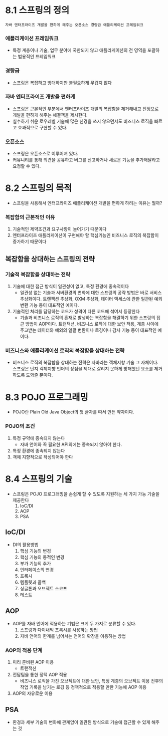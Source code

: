 # 8.1 스프링의 정의

`자바 엔터프라이즈 개발을 편하게 해주는 오픈소스 경량급 애플리케이션 프레임워크`

### 애플리케이션 프레임워크

- 특정 계층이나 기술, 업무 분야에 국한되지 않고 애플리케이션의 전 영역을 포괄하는 범용적인 프레임워크

### 경량급

- 스프링은 복잡하고 방대하지만 불필요하게 무겁지 않다

### 자바 엔터프라이즈 개발을 편하게

- 스프링은 근본적인 부분에서 엔터프라이즈 개발의 복잡함을 제거해내고 진정으로 개발을 편하게 해주는 해결책을 제시한다.
- 실수하기 쉬운 로우레벨 기술에 많은 신경을 쓰지 않으면서도 비즈니스 로직을 빠르고 효과적으로 구현할 수 있다.

### 오픈소스

- 스프링은 오픈소스로 이루어져 있다.
- 커뮤니티를 통해 의견을 공유하고 버그를 신고하거나 새로운 기능을 추가해달라고 요청할 수 있다.

# 8.2 스프링의 목적

- 스프링을 사용해서 엔터프라이즈 애플리케이션 개발을 편하게 하려는 이유는 뭘까?

### 복잡함의 근본적인 이유

1. 기술적인 제약조건과 요구사항이 늘어가기 때문이다
2. 엔터프라이즈 애플리케이션이 구현해야 할 핵심기능인 비즈니스 로직의 복잡함이 증가하기 때문이다

## 복잡함을 상대하는 스프링의 전략

### 기술적 복잡함을 상대하는 전략

1. 기술에 대한 접근 방식이 일관성이 없고, 특정 환경에 종속적이다
    - 일관성 없는 기술과 서버환경의 변화에 대한 스프링의 공략 방법은 바로 서비스 추상화이다. 트랜잭션 추상화, OXM 추상화, 데이터 액세스에 관한 일관된 예외변환 기능 등이 대표적인 예이다.
2. 기술적인 처리를 담당하는 코드가 성격이 다른 코드에 섞여서 등장한다
    - 기술과 비즈니스 로직의 혼재로 발생하는 복잡함을 해결하기 위한 스프링의 접근 방법이 AOP이다. 트랜잭션, 비즈니스 로직에 대한 보안 적용, 계층 사이에 주고받는 데이터와 예외의 일괄 변환이나 로깅이나 감사 기능 등이 대표적인 예이다.

### 비즈니스와 애플리케이션 로직의 복잡함을 상대하는 전략

- 비즈니스 로직의 복잡함을 상대하는 전략은 자바라는 객체지향 기술 그 자체이다. 스프링은 단지 객체지향 언어의 장점을 제대로 살리지 못하게 방해했던 요소를 제거하도록 도와줄 뿐이다.

# 8.3 POJO 프로그래밍

- POJO란 Plain Old Java Object의 첫 글자를 따서 만든 약자이다.

### POJO의 조건

1. 특정 규약에 종속되지 않는다
    - 자바 언어와 꼭 필요한 API외에는 종속되지 않아야 한다.
2. 특정 환경에 종속되지 않는다
3. 객체 지향적으로 작성되어야 한다

# 8.4 스프링의 기술

- 스프링은 POJO 프로그래밍을 손쉽게 할 수 있도록 지원하는 세 가지 가능 기술을 제공한다
    1. IoC/DI
    2. AOP
    3. PSA

## IoC/DI

- DI의 활용방법
    1. 핵심 기능의 변경
    2. 핵심 기능의 동적인 변경
    3. 부가 기능의 추가
    4. 인터페이스의 변경
    5. 프록시
    6. 템플릿과 콜백
    7. 싱글톤과 오브젝트 스코프
    8. 테스트

## AOP

- AOP를 자바 언어에 적용하는 기법은 크게 두 가지로 분류할 수 있다.
    1. 스프링과 다이내믹 프록시를 사용하는 방법
    2. 자바 언어의 한계를 넘어서는 언어의 확장을 이용하는 방법

### AOP의 적용 단계

1. 미리 준비된 AOP 이용
    - 트랜잭션
2. 전담팀을 통한 정택 AOP 적용
    - 비즈니스 로직을 가진 오브젝트에 대한 보안, 특정 계층의 오브젝트 이용 전후의 작업 기록을 남기는 로깅 등 정책적으로 적용할 만한 기능에 AOP 이용
3. AOP의 자유로운 이용

## PSA

- 환경과 세부 기술의 변화에 관계없이 일관된 방식으로 기술에 접근할 수 있게 해주는 것